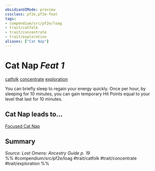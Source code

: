 ```yaml
---
obsidianUIMode: preview
cssclass: pf2e,pf2e-feat
tags:
- compendium/src/pf2e/loag
- trait/catfolk
- trait/concentrate
- trait/exploration
aliases: ["Cat Nap"]
---
```

# Cat Nap  *Feat 1*  
[catfolk](/rules/traits/catfolk-b1.md)  [concentrate](/rules/traits/concentrate.md)  [exploration](/rules/traits/exploration.md)  


You can briefly sleep to regain your energy quickly. Once per hour, by sleeping for 10 minutes, you can gain temporary Hit Points equal to your level that last for 10 minutes.

## Cat Nap leads to...

[Focused Cat Nap](/compendium/feats/focused-cat-nap-loag.md)

## Summary

*Source: Lost Omens: Ancestry Guide p. 19*  
%% #compendium/src/pf2e/loag #trait/catfolk #trait/concentrate #trait/exploration %%